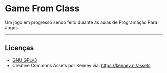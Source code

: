 # Game From Class

Um jogo em progresso sendo feito durante as aulas de Programação Para Jogos

---

## Licenças

- [GNU GPLv3](./LICENSE)
- Creative Commons Assets por Kenney via: <https://kenney.nl/assets>
